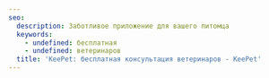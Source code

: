 ```yaml
---
seo:
  description: Заботливое приложение для вашего питомца
  keywords:
    - undefined: бесплатная
    - undefined: ветеринаров
  title: 'KeePet: бесплатная консультация ветеринаров - KeePet'
---
```


